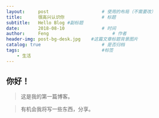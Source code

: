 ```yaml
---
layout:     post   				    # 使用的布局（不需要改）
title:      很高兴认识你 				# 标题 
subtitle:   Hello Blog #副标题
date:       2018-08-10 				# 时间
author:     Feng 						# 作者
header-img: post-bg-desk.jpg 	#这篇文章标题背景图片
catalog: true 						# 是否归档
tags:								#标签
    - 生活
---
```


## 你好！
>这是我的第一篇博客。

>有机会我将写一些东西，分享。
